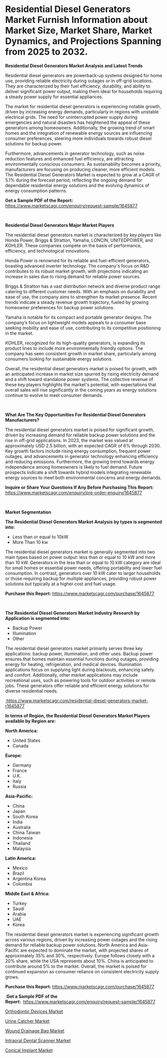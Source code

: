 <p><h1>Residential Diesel Generators Market Furnish Information about Market Size, Market Share, Market Dynamics, and Projections Spanning from 2025 to 2032.</h1></p><p><strong>Residential Diesel Generators Market Analysis and Latest Trends</strong></p>
<p><p>Residential diesel generators are powerback-up systems designed for home use, providing reliable electricity during outages or in off-grid locations. They are characterized by their fuel efficiency, durability, and ability to deliver significant power output, making them ideal for households requiring a steady power supply for essential appliances. </p><p>The market for residential diesel generators is experiencing notable growth, driven by increasing energy demands, particularly in regions with unstable electrical grids. The need for uninterrupted power supply during emergencies and natural disasters has heightened the appeal of these generators among homeowners. Additionally, the growing trend of smart homes and the integration of renewable energy sources are influencing consumer preferences, steering more individuals towards robust diesel solutions for backup power. </p><p>Furthermore, advancements in generator technology, such as noise reduction features and enhanced fuel efficiency, are attracting environmentally conscious consumers. As sustainability becomes a priority, manufacturers are focusing on producing cleaner, more efficient models. The Residential Diesel Generators Market is expected to grow at a CAGR of 5.1% during the forecast period, reflecting the ongoing demand for dependable residential energy solutions and the evolving dynamics of energy consumption patterns.</p></p>
<p><strong>Get a Sample PDF of the Report:&nbsp;</strong> <a href="https://www.marketscagr.com/enquiry/request-sample/1645877?utm_campaign=3495&utm_medium=2&utm_source=Github&utm_content=ia&utm_term=10042025&utm_id=residential-diesel-generators">https://www.marketscagr.com/enquiry/request-sample/1645877</a></p>
<p>&nbsp;</p>
<p><strong>Residential Diesel Generators Major Market Players</strong></p>
<p><p>The residential diesel generators market is characterized by key players like Honda Power, Briggs & Stratton, Yamaha, LONCIN, UNITEDPOWER, and KOHLER. These companies compete on the basis of performance, efficiency, and technological innovations.</p><p>Honda Power is renowned for its reliable and fuel-efficient generators, boasting advanced inverter technology. The company's focus on R&D contributes to its robust market growth, with projections indicating an increase in sales due to rising demand for reliable power sources.</p><p>Briggs & Stratton has a vast distribution network and diverse product range catering to different customer needs. With an emphasis on durability and ease of use, the company aims to strengthen its market presence. Recent trends indicate a steady revenue growth trajectory, fueled by growing homeowner preferences for backup power solutions.</p><p>Yamaha is notable for its compact and portable generator designs. The company’s focus on lightweight models appeals to a consumer base seeking mobility and ease of use, contributing to its competitive positioning in the market. </p><p>KOHLER, recognized for its high-quality generators, is expanding its product lines to include more environmentally friendly options. The company has seen consistent growth in market share, particularly among consumers looking for sustainable energy solutions.</p><p>Overall, the residential diesel generators market is poised for growth, with an anticipated increase in market size spurred by rising electricity demand and a shift toward standalone power systems. The collective revenue of these key players highlights the market's potential, with expectations that overall sales will rise significantly in the coming years as energy solutions continue to evolve to meet consumer demands.</p></p>
<p>&nbsp;</p>
<p><strong>What Are The Key Opportunities For Residential Diesel Generators Manufacturers?</strong></p>
<p><p>The residential diesel generators market is poised for significant growth, driven by increasing demand for reliable backup power solutions and the rise in off-grid applications. In 2023, the market was valued at approximately USD 2.5 billion, with an expected CAGR of 6% through 2030. Key growth factors include rising energy consumption, frequent power outages, and advancements in generator technology enhancing efficiency and reducing emissions. Furthermore, the growing trend towards energy independence among homeowners is likely to fuel demand. Future prospects indicate a shift towards hybrid models integrating renewable energy sources to meet both environmental concerns and energy demands.</p></p>
<p><strong>Inquire or Share Your Questions If Any Before Purchasing This Report:</strong> <a href="https://www.marketscagr.com/enquiry/pre-order-enquiry/1645877?utm_campaign=3495&utm_medium=2&utm_source=Github&utm_content=ia&utm_term=10042025&utm_id=residential-diesel-generators">https://www.marketscagr.com/enquiry/pre-order-enquiry/1645877</a></p>
<p>&nbsp;</p>
<p><strong>Market Segmentation</strong></p>
<p><strong>The Residential Diesel Generators Market Analysis by types is segmented into:</strong></p>
<p><ul><li>Less than or equal to 10kW</li><li>More Than 10 kw</li></ul></p>
<p><p>The residential diesel generators market is generally segmented into two main types based on power output: less than or equal to 10 kW and more than 10 kW. Generators in the less than or equal to 10 kW category are ideal for small homes or essential power needs, offering portability and lower fuel consumption. In contrast, generators over 10 kW cater to larger households or those requiring backup for multiple appliances, providing robust power solutions but typically at a higher cost and fuel usage.</p></p>
<p><strong>Purchase this Report:&nbsp;</strong><a href="https://www.marketscagr.com/purchase/1645877?utm_campaign=3495&utm_medium=2&utm_source=Github&utm_content=ia&utm_term=10042025&utm_id=residential-diesel-generators">https://www.marketscagr.com/purchase/1645877</a></p>
<p>&nbsp;</p>
<p><strong>The Residential Diesel Generators Market Industry Research by Application is segmented into:</strong></p>
<p><ul><li>Backup Power</li><li>Illumination</li><li>Other</li></ul></p>
<p><p>The residential diesel generators market primarily serves three key applications: backup power, illumination, and other uses. Backup power ensures that homes maintain essential functions during outages, providing energy for heating, refrigeration, and medical devices. Illumination applications focus on supplying light during blackouts, enhancing safety and comfort. Additionally, other market applications may include recreational uses, such as powering tools for outdoor activities or remote jobs. These generators offer reliable and efficient energy solutions for diverse residential needs.</p></p>
<p><a href="https://www.marketscagr.com/residential-diesel-generators-market-r1645877?utm_campaign=3495&utm_medium=2&utm_source=Github&utm_content=ia&utm_term=10042025&utm_id=residential-diesel-generators">&nbsp;https://www.marketscagr.com/residential-diesel-generators-market-r1645877</a></p>
<p><strong>In terms of Region, the Residential Diesel Generators Market Players available by Region are:</strong></p>
<p>
    <p> <strong> North America: </strong>
        <ul>
            <li>United States</li>
            <li>Canada</li>
        </ul>
        </p> 
    <p> <strong> Europe: </strong>
        <ul>
            <li>Germany</li>
            <li>France</li>
            <li>U.K.</li>
            <li>Italy</li>
            <li>Russia</li>
        </ul>
        </p> 
    <p> <strong> Asia-Pacific: </strong>
        <ul>
            <li>China</li>
            <li>Japan</li>
            <li>South Korea</li>
            <li>India</li>
            <li>Australia</li>
            <li>China Taiwan</li>
            <li>Indonesia</li>
            <li>Thailand</li>
            <li>Malaysia</li>
        </ul>
        </p> 
    <p> <strong> Latin America: </strong>
        <ul>
            <li>Mexico</li>
            <li>Brazil</li>
            <li>Argentina Korea</li>
            <li>Colombia</li>
        </ul>
        </p> 
    <p> <strong> Middle East & Africa: </strong>
        <ul>
            <li>Turkey</li>
            <li>Saudi</li>
            <li>Arabia</li>
            <li>UAE</li>
            <li>Korea</li>
        </ul>
    </p>
    </p>
<p><p>The residential diesel generators market is experiencing significant growth across various regions, driven by increasing power outages and the rising demand for reliable backup power solutions. North America and Asia-Pacific are expected to dominate the market, with projected shares of approximately 35% and 30%, respectively. Europe follows closely with a 20% share, while the USA represents about 10%. China is anticipated to contribute around 5% to the market. Overall, the market is poised for continued expansion as consumer reliance on consistent electricity supply grows.</p></p>
<p><strong>Purchase this Report: </strong><a href="https://www.marketscagr.com/purchase/1645877?utm_campaign=3495&utm_medium=2&utm_source=Github&utm_content=ia&utm_term=10042025&utm_id=residential-diesel-generators">https://www.marketscagr.com/purchase/1645877</a></p>
<p>&nbsp;<strong>Get a Sample PDF of the Report:&nbsp;&nbsp;</strong><a href="https://www.marketscagr.com/enquiry/request-sample/1645877?utm_campaign=3495&utm_medium=2&utm_source=Github&utm_content=ia&utm_term=10042025&utm_id=residential-diesel-generators">https://www.marketscagr.com/enquiry/request-sample/1645877</a></p>
<p><strong></strong></p>
<p><p><a href="https://www.linkedin.com/pulse/comprehensive-orthodontic-devices-market-report-2025-2032-revenue-nvr2c?utm_campaign=3495&utm_medium=2&utm_source=Github&utm_content=ia&utm_term=10042025&utm_id=residential-diesel-generators">Orthodontic Devices Market</a></p><p><a href="https://www.linkedin.com/pulse/revenue-demand-urine-catcher-market-projected-137-cagr-8o5lc?utm_campaign=3495&utm_medium=2&utm_source=Github&utm_content=ia&utm_term=10042025&utm_id=residential-diesel-generators">Urine Catcher Market</a></p><p><a href="https://www.linkedin.com/pulse/providing-industry-analysis-andforecasts-between-2025-yql5c?utm_campaign=3495&utm_medium=2&utm_source=Github&utm_content=ia&utm_term=10042025&utm_id=residential-diesel-generators">Wound Drainage Bag Market</a></p><p><a href="https://www.linkedin.com/pulse/comprehensive-overview-intraoral-dental-scanner-market-size-p0qlf?utm_campaign=3495&utm_medium=2&utm_source=Github&utm_content=ia&utm_term=10042025&utm_id=residential-diesel-generators">Intraoral Dental Scanner Market</a></p><p><a href="https://www.linkedin.com/pulse/conical-implant-market-report-creating-business-strategies-projected-qbesc?utm_campaign=3495&utm_medium=2&utm_source=Github&utm_content=ia&utm_term=10042025&utm_id=residential-diesel-generators">Conical Implant Market</a></p></p>